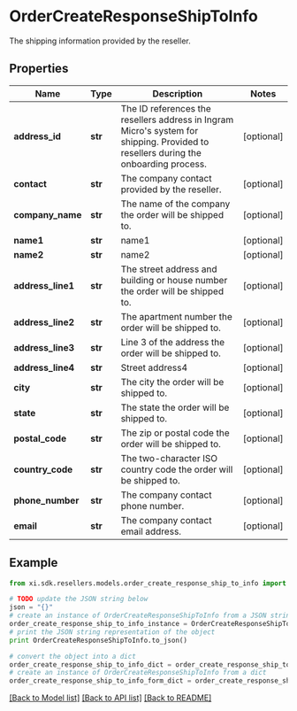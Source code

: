 # OrderCreateResponseShipToInfo

The shipping information provided by the reseller.

## Properties

Name | Type | Description | Notes
------------ | ------------- | ------------- | -------------
**address_id** | **str** | The ID references the resellers address in Ingram Micro&#39;s system for shipping. Provided to resellers during the onboarding process. | [optional] 
**contact** | **str** | The company contact provided by the reseller. | [optional] 
**company_name** | **str** | The name of the company the order will be shipped to. | [optional] 
**name1** | **str** | name1 | [optional] 
**name2** | **str** | name2 | [optional] 
**address_line1** | **str** | The street address and building or house number the order will be shipped to. | [optional] 
**address_line2** | **str** | The apartment number the order will be shipped to. | [optional] 
**address_line3** | **str** | Line 3 of the address the order will be shipped to. | [optional] 
**address_line4** | **str** | Street address4 | [optional] 
**city** | **str** | The city the order will be shipped to. | [optional] 
**state** | **str** | The state the order will be shipped to. | [optional] 
**postal_code** | **str** | The zip or postal code the order will be shipped to. | [optional] 
**country_code** | **str** | The two-character ISO country code the order will be shipped to. | [optional] 
**phone_number** | **str** | The company contact phone number. | [optional] 
**email** | **str** | The company contact email address. | [optional] 

## Example

```python
from xi.sdk.resellers.models.order_create_response_ship_to_info import OrderCreateResponseShipToInfo

# TODO update the JSON string below
json = "{}"
# create an instance of OrderCreateResponseShipToInfo from a JSON string
order_create_response_ship_to_info_instance = OrderCreateResponseShipToInfo.from_json(json)
# print the JSON string representation of the object
print OrderCreateResponseShipToInfo.to_json()

# convert the object into a dict
order_create_response_ship_to_info_dict = order_create_response_ship_to_info_instance.to_dict()
# create an instance of OrderCreateResponseShipToInfo from a dict
order_create_response_ship_to_info_form_dict = order_create_response_ship_to_info.from_dict(order_create_response_ship_to_info_dict)
```
[[Back to Model list]](../README.md#documentation-for-models) [[Back to API list]](../README.md#documentation-for-api-endpoints) [[Back to README]](../README.md)


